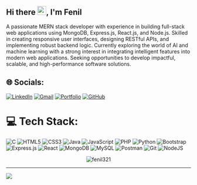 ## Hi there <img src="https://media.giphy.com/media/hvRJCLFzcasrR4ia7z/giphy.gif" width="24px" height="24px">, I'm Fenil

A passionate MERN stack developer with experience in building full-stack web applications using MongoDB, Express.js, React.js, and Node.js. Skilled in creating responsive user interfaces, designing RESTful APIs, and implementing robust backend logic. Currently exploring the world of AI and machine learning with a strong interest in integrating intelligent features into modern web applications. Seeking opportunities to develop impactful, scalable, and high-performance software solutions.


## 🌐 Socials:
[![LinkedIn](https://custom-icon-badges.demolab.com/badge/LinkedIn-0A66C2?logo=linkedin-white&logoColor=fff&style=for-the-badge)](https://www.linkedin.com/in/fenil-parmar-90471524a) 
[![Gmail](https://img.shields.io/badge/Gmail-DB4437?style=for-the-badge&logo=gmail&logoColor=white)](mailto:fenilp1979@gmail.com) 
[![Portfolio](https://img.shields.io/badge/Portfolio-FF004F?style=for-the-badge&logo=Google-chrome&logoColor=white)](https://fenil-parmar-portfolio.vercel.app/)
[![GitHub](https://img.shields.io/badge/GitHub-181717?style=for-the-badge&logo=github&logoColor=white)](https://github.com/fenil321)

# 💻 Tech Stack:
![C](https://img.shields.io/badge/c-%2300599C.svg?style=for-the-badge&logo=c&logoColor=white) ![HTML5](https://img.shields.io/badge/html5-%23E34F26.svg?style=for-the-badge&logo=html5&logoColor=white) ![CSS3](https://img.shields.io/badge/css3-%231572B6.svg?style=for-the-badge&logo=css3&logoColor=white) ![Java](https://img.shields.io/badge/java-%23ED8B00.svg?style=for-the-badge&logo=openjdk&logoColor=white) ![JavaScript](https://img.shields.io/badge/javascript-%23323330.svg?style=for-the-badge&logo=javascript&logoColor=%23F7DF1E) ![PHP](https://img.shields.io/badge/php-%23777BB4.svg?style=for-the-badge&logo=php&logoColor=white) ![Python](https://img.shields.io/badge/python-3670A0?style=for-the-badge&logo=python&logoColor=ffdd54) ![Bootstrap](https://img.shields.io/badge/bootstrap-%238511FA.svg?style=for-the-badge&logo=bootstrap&logoColor=white) ![Express.js](https://img.shields.io/badge/express.js-%23404d59.svg?style=for-the-badge&logo=express&logoColor=%2361DAFB) ![React](https://img.shields.io/badge/react-%2320232a.svg?style=for-the-badge&logo=react&logoColor=%2361DAFB) ![MongoDB](https://img.shields.io/badge/MongoDB-%234ea94b.svg?style=for-the-badge&logo=mongodb&logoColor=white) ![MySQL](https://img.shields.io/badge/mysql-4479A1.svg?style=for-the-badge&logo=mysql&logoColor=white) ![Postman](https://img.shields.io/badge/Postman-FF6C37?style=for-the-badge&logo=postman&logoColor=white) ![Git](https://img.shields.io/badge/git-%23F05033.svg?style=for-the-badge&logo=git&logoColor=white) ![NodeJS](https://img.shields.io/badge/node.js-6DA55F?style=for-the-badge&logo=node.js&logoColor=white)

<p align="center"><img align="center" src="https://github-readme-stats.vercel.app/api/top-langs/?username=fenil321&hide_border=false&include_all_commits=true&count_private=false&layout=compact" alt="fenil321"/></p>

---
[![](https://visitcount.itsvg.in/api?id=fenil321&icon=0&color=0)](https://visitcount.itsvg.in)

<!-- Proudly created with GPRM ( https://gprm.itsvg.in ) -->
